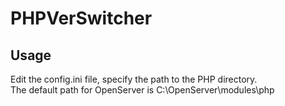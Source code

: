 # PHPVerSwitcher

## Usage
Edit the config.ini file, specify the path to the PHP directory.  
The default path for OpenServer is C:\OpenServer\modules\php
